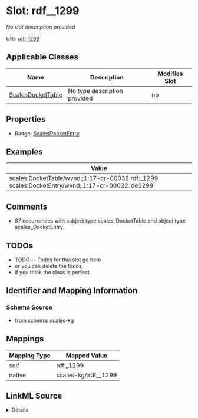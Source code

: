 

# Slot: rdf__1299


_No slot description provided_





URI: [rdf:_1299](http://www.w3.org/1999/02/22-rdf-syntax-ns#_1299)



<!-- no inheritance hierarchy -->





## Applicable Classes

| Name | Description | Modifies Slot |
| --- | --- | --- |
| [ScalesDocketTable](../classes/ScalesDocketTable.md) | No type description provided |  no  |







## Properties

* Range: [ScalesDocketEntry](../classes/ScalesDocketEntry.md)






## Examples

| Value |
| --- |
| scales:DocketTable/wvnd;;1:17-cr-00032 rdf:_1299 scales:DocketEntry/wvnd;;1:17-cr-00032_de1299 |

## Comments

* 87 occurrences with subject type scales_DocketTable and object type scales_DocketEntry.

## TODOs

* TODO -- Todos for this slot go here
* or you can delete the todos
* if you think the class is perfect.

## Identifier and Mapping Information







### Schema Source


* from schema: scales-kg




## Mappings

| Mapping Type | Mapped Value |
| ---  | ---  |
| self | rdf:_1299 |
| native | scales-kg/:rdf__1299 |




## LinkML Source

<details>
```yaml
name: rdf__1299
description: No slot description provided
todos:
- TODO -- Todos for this slot go here
- or you can delete the todos
- if you think the class is perfect.
comments:
- 87 occurrences with subject type scales_DocketTable and object type scales_DocketEntry.
examples:
- value: scales:DocketTable/wvnd;;1:17-cr-00032 rdf:_1299 scales:DocketEntry/wvnd;;1:17-cr-00032_de1299
from_schema: scales-kg
rank: 1000
slot_uri: rdf:_1299
alias: rdf__1299
domain_of:
- scales_DocketTable
range: scales_DocketEntry

```
</details>